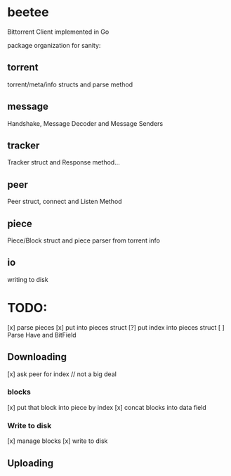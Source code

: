 # beetee
Bittorrent Client implemented in Go


package organization for sanity:

## torrent
torrent/meta/info structs and parse method
## message
Handshake, Message Decoder and Message Senders
## tracker
Tracker struct and Response method...
## peer
Peer struct, connect and Listen Method
## piece
Piece/Block struct and piece parser from torrent info
## io
writing to disk


# TODO:
[x] parse pieces
[x] put into pieces struct
[?] put index into pieces struct
[ ] Parse Have and BitField

## Downloading
[x] ask peer for index // not a big deal
### blocks
[x] put that block into piece by index
[x] concat blocks into data field
### Write to disk
[x] manage blocks
[x] write to disk

## Uploading
